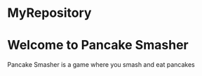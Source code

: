 # MyRepository
<h1>Welcome to Pancake Smasher</h1>
<p>Pancake Smasher is a game where you smash and eat pancakes</p>
<ing src=
